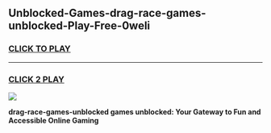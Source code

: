 
## Unblocked-Games-drag-race-games-unblocked-Play-Free-0weli
<h3>
<a href="https://premium76.site?title=drag-race-games-unblocked&ref=19M">CLICK TO PLAY</a></h3>
<hr>

<h3>
<a href="https://premium76.site?title=drag-race-games-unblocked&ref=19M">CLICK 2 PLAY</a>
  
</h3>

<a href="https://premium76.site?title=drag-race-games-unblocked&ref=19M"><img src="https://clearcache.store/games.png"></a>


**drag-race-games-unblocked games unblocked: Your Gateway to Fun and Accessible Online Gaming**
